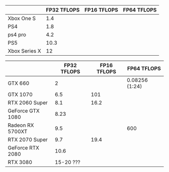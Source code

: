 | |FP32 TFLOPS|FP16 TFLOPS|FP64 TFLOPS|
|--|--|--|--|
|Xbox One S|1.4| | |
|PS4|1.8| | |
|ps4 pro|4.2| | |
|PS5|10.3| | |
|Xbox Series X|12| | |

| |FP32 TFLOPS|FP16 TFLOPS|FP64 TFLOPS|
|--|--|--|--|
|GTX 660|2| |0.08256 (1:24)|
|GTX 1070|6.5|101| |
|RTX 2060 Super|8.1|16.2| |
|GeForce GTX 1080|8.23| | |
|Radeon RX 5700XT|9.5| |600|
|RTX 2070 Super|9.7|19.4| |
|GeForce RTX 2080|10.6| |
|RTX 3080|15-20 ???| | |
